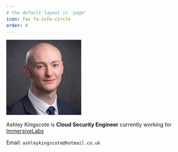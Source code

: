 ```yaml
---
# the default layout is 'page'
icon: fas fa-info-circle
order: 4
---
```

![](/images/headshot.png)



Ashley Kingscote is **Cloud Security Engineer** currently working for [ImmersiveLabs](https://www.immersivelabs.com/)

Email: `ashleykingscote@hotmail.co.uk`